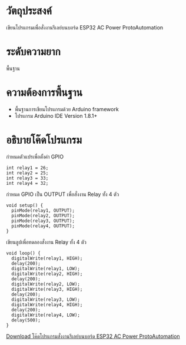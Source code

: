 # วัตถุประสงค์
เขียนโปรแกรมเพื่อสั่งงานรีเลย์บนบอร์ด ESP32 AC Power ProtoAutomation

# ระดับความยาก
พื้นฐาน

# ความต้องการพื้นฐาน

- พื้นฐานการเขียนโปรแกรมด้วย Arduino framework
- โปรแกรม Arduino IDE Version 1.8.1+

# อธิบายโค๊ดโปรแกรม

กำหนดตัวแปรเพื่อตั้งค่า GPIO

````
int relay1 = 26;
int relay2 = 25;
int relay3 = 33;
int relay4 = 32;
````

กำหนด GPIO เป็น OUTPUT เพื่อสั่งงาน Relay ทั้ง 4 ตัว

``````
void setup() {
  pinMode(relay1, OUTPUT);
  pinMode(relay2, OUTPUT);
  pinMode(relay3, OUTPUT);
  pinMode(relay4, OUTPUT);
}
``````

เขียนลูปเพื่อทดลองสั่งงาน Relay ทั้ง 4 ตัว
```````````````
void loop() {
  digitalWrite(relay1, HIGH);
  delay(200);
  digitalWrite(relay1, LOW);
  digitalWrite(relay2, HIGH);
  delay(200);
  digitalWrite(relay2, LOW);
  digitalWrite(relay3, HIGH);
  delay(200);
  digitalWrite(relay3, LOW);
  digitalWrite(relay4, HIGH);
  delay(200);
  digitalWrite(relay4, LOW);
  delay(500);
}
```````````````

[Download โค๊ดโปรแกรมสั่งงานรีเลย์บนบอร์ด ESP32 AC Power ProtoAutomation](https://gist.githubusercontent.com/imiconsystem/4746abf2e34db8418fd130536bcb9f39/raw/8a0512d8327e7d5882d0b2d669075caed19a72ce/protoautomation%20-%20test%20relay)

